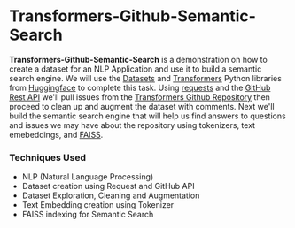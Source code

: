 # Transformers-Github-Semantic-Search

**Transformers-Github-Semantic-Search** is a demonstration on how to create a dataset for an NLP Application and use it to build a semantic search engine. We will use the [Datasets](https://huggingface.co/docs/datasets/en/index) and [Transformers](https://huggingface.co/docs/transformers/en/index) Python libraries from [Huggingface](https://huggingface.co/) to complete this task. Using [requests](https://pypi.org/project/requests/) and the [GitHub Rest API](https://docs.github.com/en/rest?apiVersion=2022-11-28) we'll pull issues from the [Transformers Github Repository](https://github.com/huggingface/transformers) then proceed to clean up and augment the dataset with comments. Next we'll build the semantic search engine that will help us find answers to questions and issues we may have about the repository using tokenizers, text emebeddings, and [FAISS](https://faiss.ai/).

### Techniques Used
- NLP (Natural Language Processing)
- Dataset creation using Request and GitHub API
- Dataset Exploration, Cleaning and Augmentation
- Text Embedding creation using Tokenizer
- FAISS indexing for Semantic Search